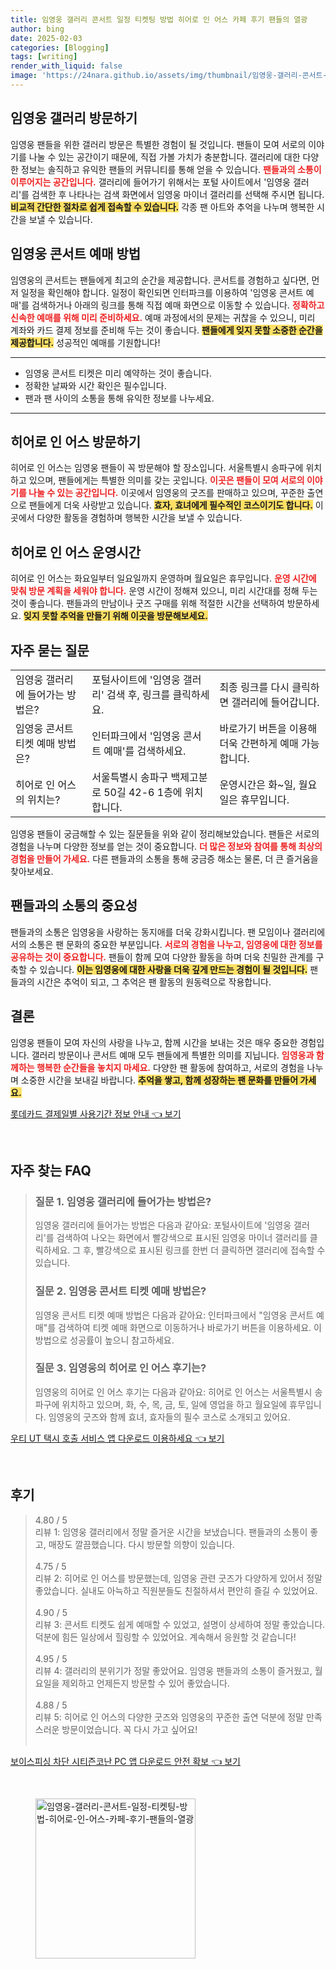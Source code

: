 ```yaml
---
title: 임영웅 갤러리 콘서트 일정 티켓팅 방법 히어로 인 어스 카페 후기 팬들의 열광
author: bing
date: 2025-02-03
categories: [Blogging]
tags: [writing]
render_with_liquid: false
image: 'https://24nara.github.io/assets/img/thumbnail/임영웅-갤러리-콘서트-일정-티켓팅-방법-히어로-인-어스-카페-후기-팬들의-열광.webp'
---
```



<h2 id='임영웅 갤러리 방문하기'>임영웅 갤러리 방문하기</h2>

<p>임영웅 팬들을 위한 갤러리 방문은 특별한 경험이 될 것입니다. 팬들이 모여 서로의 이야기를 나눌 수 있는 공간이기 때문에, 직접 가볼 가치가 충분합니다. 갤러리에 대한 다양한 정보는 솔직하고 유익한 팬들의 커뮤니티를 통해 얻을 수 있습니다. <b><span style="color: #ee2323;">팬들과의 소통이 이루어지는 공간입니다.</span></b> 갤러리에 들어가기 위해서는 포털 사이트에서 '임영웅 갤러리'를 검색한 후 나타나는 검색 화면에서 임영웅 마이너 갤러리를 선택해 주시면 됩니다. <b><span style="background-color: #ffe066;">비교적 간단한 절차로 쉽게 접속할 수 있습니다.</span></b> 각종 팬 아트와 추억을 나누며 행복한 시간을 보낼 수 있습니다.</p>

<h2 id='임영웅 콘서트 예매 방법'>임영웅 콘서트 예매 방법</h2>

<p>임영웅의 콘서트는 팬들에게 최고의 순간을 제공합니다. 콘서트를 경험하고 싶다면, 먼저 일정을 확인해야 합니다. 일정이 확인되면 인터파크를 이용하여 '임영웅 콘서트 예매'를 검색하거나 아래의 링크를 통해 직접 예매 화면으로 이동할 수 있습니다. <b><span style="color: #ee2323;">정확하고 신속한 예매를 위해 미리 준비하세요.</span></b> 예매 과정에서의 문제는 귀찮을 수 있으니, 미리 계좌와 카드 결제 정보를 준비해 두는 것이 좋습니다. <b><span style="background-color: #ffe066;">팬들에게 잊지 못할 소중한 순간을 제공합니다.</span></b> 성공적인 예매를 기원합니다!</p>

<hr />

<ul>
    <li>임영웅 콘서트 티켓은 미리 예약하는 것이 좋습니다.</li>
    <li>정확한 날짜와 시간 확인은 필수입니다.</li>
    <li>팬과 팬 사이의 소통을 통해 유익한 정보를 나누세요.</li>
</ul>

<hr />

<h2 id='히어로 인 어스 방문하기'>히어로 인 어스 방문하기</h2>

<p>히어로 인 어스는 임영웅 팬들이 꼭 방문해야 할 장소입니다. 서울특별시 송파구에 위치하고 있으며, 팬들에게는 특별한 의미를 갖는 곳입니다. <b><span style="color: #ee2323;">이곳은 팬들이 모여 서로의 이야기를 나눌 수 있는 공간입니다.</span></b> 이곳에서 임영웅의 굿즈를 판매하고 있으며, 꾸준한 출연으로 팬들에게 더욱 사랑받고 있습니다. <b><span style="background-color: #ffe066;">효자, 효녀에게 필수적인 코스이기도 합니다.</span></b> 이곳에서 다양한 활동을 경험하며 행복한 시간을 보낼 수 있습니다.</p>

<h2 id='히어로 인 어스 운영시간'>히어로 인 어스 운영시간</h2>

<p>히어로 인 어스는 화요일부터 일요일까지 운영하며 월요일은 휴무입니다. <b><span style="color: #ee2323;">운영 시간에 맞춰 방문 계획을 세워야 합니다.</span></b> 운영 시간이 정해져 있으니, 미리 시간대를 정해 두는 것이 좋습니다. 팬들과의 만남이나 굿즈 구매를 위해 적절한 시간을 선택하여 방문하세요. <b><span style="background-color: #ffe066;">잊지 못할 추억을 만들기 위해 이곳을 방문해보세요.</span></b></p>

<h2 id='자주 묻는 질문'>자주 묻는 질문</h2>

<table>
    <tr>
        <td>임영웅 갤러리에 들어가는 방법은?</td>
        <td>포털사이트에 '임영웅 갤러리' 검색 후, 링크를 클릭하세요.</td>
        <td>최종 링크를 다시 클릭하면 갤러리에 들어갑니다.</td>
    </tr>
    <tr>
        <td>임영웅 콘서트 티켓 예매 방법은?</td>
        <td>인터파크에서 '임영웅 콘서트 예매'를 검색하세요.</td>
        <td>바로가기 버튼을 이용해 더욱 간편하게 예매 가능합니다.</td>
    </tr>
    <tr>
        <td>히어로 인 어스의 위치는?</td>
        <td>서울특별시 송파구 백제고분로 50길 42-6 1층에 위치합니다.</td>
        <td>운영시간은 화~일, 월요일은 휴무입니다.</td>
    </tr>
</table>

<p>임영웅 팬들이 궁금해할 수 있는 질문들을 위와 같이 정리해보았습니다. 팬들은 서로의 경험을 나누며 다양한 정보를 얻는 것이 중요합니다. <b><span style="color: #ee2323;">더 많은 정보와 참여를 통해 최상의 경험을 만들어 가세요.</span></b> 다른 팬들과의 소통을 통해 궁금증 해소는 물론, 더 큰 즐거움을 찾아보세요.</p>

<h2 id='팬들과의 소통의 중요성'>팬들과의 소통의 중요성</h2>

<p>팬들과의 소통은 임영웅을 사랑하는 동지애를 더욱 강화시킵니다. 팬 모임이나 갤러리에서의 소통은 팬 문화의 중요한 부분입니다. <b><span style="color: #ee2323;">서로의 경험을 나누고, 임영웅에 대한 정보를 공유하는 것이 중요합니다.</span></b> 팬들이 함께 모여 다양한 활동을 하며 더욱 친밀한 관계를 구축할 수 있습니다. <b><span style="background-color: #ffe066;">이는 임영웅에 대한 사랑을 더욱 깊게 만드는 경험이 될 것입니다.</span></b> 팬들과의 시간은 추억이 되고, 그 추억은 팬 활동의 원동력으로 작용합니다.</p>

<h2 id='결론'>결론</h2>

<p>임영웅 팬들이 모여 자신의 사랑을 나누고, 함께 시간을 보내는 것은 매우 중요한 경험입니다. 갤러리 방문이나 콘서트 예매 모두 팬들에게 특별한 의미를 지닙니다. <b><span style="color: #ee2323;">임영웅과 함께하는 행복한 순간들을 놓치지 마세요.</span></b> 다양한 팬 활동에 참여하고, 서로의 경험을 나누며 소중한 시간을 보내길 바랍니다. <b><span style="background-color: #ffe066;">추억을 쌓고, 함께 성장하는 팬 문화를 만들어 가세요.</span></b></p>


<p><a class="click-button" title="롯데카드 결제일별 사용기간 정보 안내" href="https://24nara.github.io/posts/%EB%A1%AF%EB%8D%B0%EC%B9%B4%EB%93%9C-%EA%B2%B0%EC%A0%9C%EC%9D%BC%EB%B3%84-%EC%82%AC%EC%9A%A9%EA%B8%B0%EA%B0%84-%EC%A0%95%EB%B3%B4-%EC%95%88%EB%82%B4/" rel="dofollow">롯데카드 결제일별 사용기간 정보 안내 👈 보기</a></p><br>
<h2 id='자주_찾는_FAQ'>자주 찾는 FAQ</h2>
<div itemscope="" itemtype="https://schema.org/FAQPage"> 
<blockquote> 
<div itemscope="" itemprop="mainEntity" itemtype="https://schema.org/Question"> 
<h3 itemprop="name">질문 1. 임영웅 갤러리에 들어가는 방법은?</h3> 
<div itemscope="" itemprop="acceptedAnswer" itemtype="https://schema.org/Answer"> 
<span itemprop="text"> 
<p>임영웅 갤러리에 들어가는 방법은 다음과 같아요: 포털사이트에 '임영웅 갤러리'를 검색하여 나오는 화면에서 빨강색으로 표시된 임영웅 마이너 갤러리를 클릭하세요. 그 후, 빨강색으로 표시된 링크를 한번 더 클릭하면 갤러리에 접속할 수 있습니다.</p> 
</span> 
</div> 
</div> 

<div itemscope="" itemprop="mainEntity" itemtype="https://schema.org/Question"> 
<h3 itemprop="name">질문 2. 임영웅 콘서트 티켓 예매 방법은?</h3> 
<div itemscope="" itemprop="acceptedAnswer" itemtype="https://schema.org/Answer"> 
<span itemprop="text"> 
<p>임영웅 콘서트 티켓 예매 방법은 다음과 같아요: 인터파크에서 "임영웅 콘서트 예매"를 검색하여 티켓 예매 화면으로 이동하거나 바로가기 버튼을 이용하세요. 이 방법으로 성공률이 높으니 참고하세요.</p> 
</span> 
</div> 
</div> 

<div itemscope="" itemprop="mainEntity" itemtype="https://schema.org/Question"> 
<h3 itemprop="name">질문 3. 임영웅의 히어로 인 어스 후기는?</h3> 
<div itemscope="" itemprop="acceptedAnswer" itemtype="https://schema.org/Answer"> 
<span itemprop="text"> 
<p>임영웅의 히어로 인 어스 후기는 다음과 같아요: 히어로 인 어스는 서울특별시 송파구에 위치하고 있으며, 화, 수, 목, 금, 토, 일에 영업을 하고 월요일에 휴무입니다. 임영웅의 굿즈와 함께 효녀, 효자들의 필수 코스로 소개되고 있어요.</p> 
</span> 
</div> 
</div> 

</blockquote> 
</div>
<p><a class="click-button" title="우티 UT 택시 호출 서비스 앱 다운로드 이용하세요" href="https://24nara.github.io/posts/%EC%9A%B0%ED%8B%B0-UT-%ED%83%9D%EC%8B%9C-%ED%98%B8%EC%B6%9C-%EC%84%9C%EB%B9%84%EC%8A%A4-%EC%95%B1-%EB%8B%A4%EC%9A%B4%EB%A1%9C%EB%93%9C-%EC%9D%B4%EC%9A%A9%ED%95%98%EC%84%B8%EC%9A%94/" rel="dofollow">우티 UT 택시 호출 서비스 앱 다운로드 이용하세요 👈 보기</a></p><br>
<h2 id='후기'>후기</h2>
<div itemscope itemtype="https://schema.org/Product">
  <blockquote>
  <div itemprop="review" itemscope itemtype="https://schema.org/Review">
      <div itemprop="reviewRating" itemscope itemtype="https://schema.org/Rating"> <span itemprop="ratingValue">4.80</span> / <span itemprop="bestRating">5</span> </div>
      <span itemprop="reviewBody">리뷰 1: 임영웅 갤러리에서 정말 즐거운 시간을 보냈습니다. 팬들과의 소통이 좋고, 매장도 깔끔했습니다. 다시 방문할 의향이 있습니다.</span>
  </div>
  <br>
  <div itemprop="review" itemscope itemtype="https://schema.org/Review">
      <div itemprop="reviewRating" itemscope itemtype="https://schema.org/Rating"> <span itemprop="ratingValue">4.75</span> / <span itemprop="bestRating">5</span> </div>
      <span itemprop="reviewBody">리뷰 2: 히어로 인 어스를 방문했는데, 임영웅 관련 굿즈가 다양하게 있어서 정말 좋았습니다. 실내도 아늑하고 직원분들도 친절하셔서 편안히 즐길 수 있었어요.</span>
  </div>
  <br>
  <div itemprop="review" itemscope itemtype="https://schema.org/Review">
      <div itemprop="reviewRating" itemscope itemtype="https://schema.org/Rating"> <span itemprop="ratingValue">4.90</span> / <span itemprop="bestRating">5</span> </div>
      <span itemprop="reviewBody">리뷰 3: 콘서트 티켓도 쉽게 예매할 수 있었고, 설명이 상세하여 정말 좋았습니다. 덕분에 힘든 일상에서 힐링할 수 있었어요. 계속해서 응원할 것 같습니다!</span>
  </div>
  <br>
  <div itemprop="review" itemscope itemtype="https://schema.org/Review">
      <div itemprop="reviewRating" itemscope itemtype="https://schema.org/Rating"> <span itemprop="ratingValue">4.95</span> / <span itemprop="bestRating">5</span> </div>
      <span itemprop="reviewBody">리뷰 4: 갤러리의 분위기가 정말 좋았어요. 임영웅 팬들과의 소통이 즐거웠고, 월요일을 제외하고 언제든지 방문할 수 있어 좋았습니다.</span>
  </div>
  <br>
  <div itemprop="review" itemscope itemtype="https://schema.org/Review">
      <div itemprop="reviewRating" itemscope itemtype="https://schema.org/Rating"> <span itemprop="ratingValue">4.88</span> / <span itemprop="bestRating">5</span> </div>
      <span itemprop="reviewBody">리뷰 5: 히어로 인 어스의 다양한 굿즈와 임영웅의 꾸준한 출연 덕분에 정말 만족스러운 방문이었습니다. 꼭 다시 가고 싶어요!</span>
  </div>
  <br>
  </blockquote>
</div>
<p><a class="click-button" title="보이스피싱 차단 시티즌코난 PC 앱 다운로드 안전 확보" href="https://24nara.github.io/posts/%EB%B3%B4%EC%9D%B4%EC%8A%A4%ED%94%BC%EC%8B%B1-%EC%B0%A8%EB%8B%A8-%EC%8B%9C%ED%8B%B0%EC%A6%8C%EC%BD%94%EB%82%9C-PC-%EC%95%B1-%EB%8B%A4%EC%9A%B4%EB%A1%9C%EB%93%9C-%EC%95%88%EC%A0%84-%ED%99%95%EB%B3%B4/" rel="dofollow">보이스피싱 차단 시티즌코난 PC 앱 다운로드 안전 확보 👈 보기</a></p><br>
<figure class="image"><img src="https://24nara.github.io/assets/img/thumbnail/임영웅-갤러리-콘서트-일정-티켓팅-방법-히어로-인-어스-카페-후기-팬들의-열광.webp" alt="임영웅-갤러리-콘서트-일정-티켓팅-방법-히어로-인-어스-카페-후기-팬들의-열광" width="256" height="256"></figure>